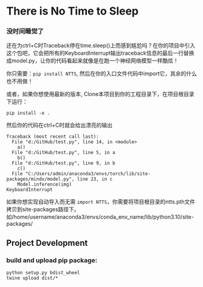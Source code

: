 # There is No Time to Sleep
### 没时间睡觉了
还在为ctrl+C时Traceback停在time.sleep()上而感到尴尬吗？在你的项目中引入这个包吧，它会把所有的KeyboardInterrupt输出traceback信息的最后一行替换成model.py，让你的代码看起来就像是在跑一个神经网络模型一样酷炫！

你只需要：`pip install NTTS`, 然后在你的入口文件代码中import它，其余的什么也不用做！

或者，如果你想使用最新的版本, Clone本项目到你的工程目录下，在项目根目录下运行：
```
pip install -e .
```
然后你的代码在ctrl+C时就会给出漂亮的输出

```
Traceback (most recent call last):
  File "d:/GitHub/test.py", line 14, in <module>
    a()
  File "d:/GitHub/test.py", line 5, in a
    b()
  File "d:/GitHub/test.py", line 9, in b
    c()
  File "C:/Users/admin/anaconda3/envs/torch/lib/site-packages/mindx/model.py", line 23, in c
    Model.inference(img)
KeyboardInterrupt
```

如果你想实现自动导入而无需 `import NTTS`，你需要将项目根目录的ntts.pth文件拷贝到site-packages路径下。如/home/username/anaconda3/envs/conda_env_name/lib/python3.10/site-packages/

## Project Development
### build and upload pip package:
```
python setup.py bdist_wheel
twine upload dist/*
```